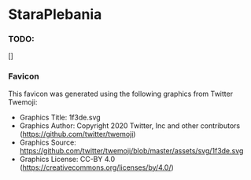 # StaraPlebania


### TODO:
[]
### Favicon
This favicon was generated using the following graphics from Twitter Twemoji:

- Graphics Title: 1f3de.svg
- Graphics Author: Copyright 2020 Twitter, Inc and other contributors (https://github.com/twitter/twemoji)
- Graphics Source: https://github.com/twitter/twemoji/blob/master/assets/svg/1f3de.svg
- Graphics License: CC-BY 4.0 (https://creativecommons.org/licenses/by/4.0/)
